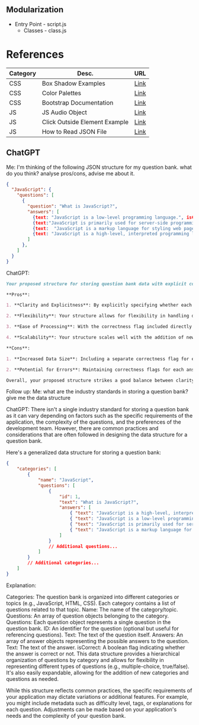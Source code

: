 ## Modularization

-   Entry Point - script.js
    -   Classes - class.js

# References

| Category | Desc.                         | URL                                                                            |
| -------- | ----------------------------- | ------------------------------------------------------------------------------ |
| CSS      | Box Shadow Examples           | [Link](https://getcssscan.com/css-box-shadow-examples)                         |
| CSS      | Color Palettes                | [Link](https://coolors.co/palette/dad7cd-a3b18a-588157-3a5a40-344e41)          |
| CSS      | Bootstrap Documentation       | [Link](https://getbootstrap.com/docs/4.0/utilities/flex/#justify-content)      |
| JS       | JS Audio Object               | [Link](https://developer.mozilla.org/en-US/docs/Web/HTML/Element/audio)        |
| JS       | Click Outside Element Example | [Link](https://www.30secondsofcode.org/js/s/listen-click-outside-event/)       |
| JS       | How to Read JSON File         | [Link](https://www.freecodecamp.org/news/how-to-read-json-file-in-javascript/) |

## ChatGPT

Me:
I'm thinking of the following JSON structure for my question bank.
what do you think? analyse pros/cons, advise me about it.

```json
{
  "JavaScript": {
    "questions": [
      {
        "question": "What is JavaScript?",
        "answers": [
          {text: "JavaScript is a low-level programming language.", isCorrect: true/false},
          {text:"JavaScript is primarily used for server-side programming.", isCorrect: true/false},
          {text:  "JavaScript is a markup language for styling web pages.", isCorrect: true/false},
          {text: "JavaScript is a high-level, interpreted programming language." isCorrect: true/false},
        ]
      },
    ]
  }
}
```

ChatGPT:

```md
Your proposed structure for storing question bank data with explicit correctness flags for each answer is a solid approach and offers several benefits:

**Pros**:

1. **Clarity and Explicitness**: By explicitly specifying whether each answer is correct or wrong, the data structure becomes clear and self-explanatory. This can improve readability and make it easier for developers to understand the data.

2. **Flexibility**: Your structure allows for flexibility in handling different types of questions and answers. Each answer object can have its own correctness flag, allowing for variations in the number of correct and incorrect answers for each question.

3. **Ease of Processing**: With the correctness flag included directly in each answer object, it's straightforward to programmatically process the data, such as checking user responses against correct answers or calculating scores.

4. **Scalability**: Your structure scales well with the addition of new questions and answers. You can easily expand the question bank by adding new question objects without needing to modify the overall structure.

**Cons**:

1. **Increased Data Size**: Including a separate correctness flag for each answer adds redundancy to the data structure, potentially increasing its size. However, in most cases, the impact on data size is negligible.

2. **Potential for Errors**: Maintaining correctness flags for each answer requires careful attention to ensure accuracy. If correctness flags are not updated correctly or consistently, it could lead to inaccuracies in the data.

Overall, your proposed structure strikes a good balance between clarity, flexibility, and ease of processing. It provides a clear and explicit representation of question and answer data while allowing for variations in correctness. As long as you ensure correctness flags are maintained accurately, this structure should serve your needs well for managing a question bank.
```

Follow up:
Me:
what are the industry standards in storing a question bank? give me the data structure

ChatGPT:
There isn't a single industry standard for storing a question bank as it can vary depending on factors such as the specific requirements of the application, the complexity of the questions, and the preferences of the development team. However, there are common practices and considerations that are often followed in designing the data structure for a question bank.

Here's a generalized data structure for storing a question bank:

```json
{
    "categories": [
        {
            "name": "JavaScript",
            "questions": [
                {
                    "id": 1,
                    "text": "What is JavaScript?",
                    "answers": [
                        { "text": "JavaScript is a high-level, interpreted programming language.", "isCorrect": true },
                        { "text": "JavaScript is a low-level programming language.", "isCorrect": false },
                        { "text": "JavaScript is primarily used for server-side programming.", "isCorrect": false },
                        { "text": "JavaScript is a markup language for styling web pages.", "isCorrect": false }
                    ]
                }
                // Additional questions...
            ]
        }
        // Additional categories...
    ]
}
```

Explanation:

Categories: The question bank is organized into different categories or topics (e.g., JavaScript, HTML, CSS). Each category contains a list of questions related to that topic.
Name: The name of the category/topic.
Questions: An array of question objects belonging to the category.
Questions: Each question object represents a single question in the question bank.
ID: An identifier for the question (optional but useful for referencing questions).
Text: The text of the question itself.
Answers: An array of answer objects representing the possible answers to the question.
Text: The text of the answer.
isCorrect: A boolean flag indicating whether the answer is correct or not.
This data structure provides a hierarchical organization of questions by category and allows for flexibility in representing different types of questions (e.g., multiple-choice, true/false). It's also easily expandable, allowing for the addition of new categories and questions as needed.

While this structure reflects common practices, the specific requirements of your application may dictate variations or additional features. For example, you might include metadata such as difficulty level, tags, or explanations for each question. Adjustments can be made based on your application's needs and the complexity of your question bank.
